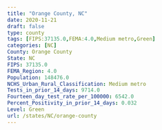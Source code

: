 ```yaml
---
title: "Orange County, NC"
date: 2020-11-21
draft: false
type: county
tags: [FIPS:37135.0,FEMA:4.0,Medium metro,Green]
categories: [NC]
County: Orange County
State: NC
FIPS: 37135.0
FEMA_Region: 4.0
Population: 148476.0
NCHS_Urban_Rural_Classification: Medium metro
Tests_in_prior_14_days: 9714.0
Fourteen_day_test_rate_per_100000: 6542.0
Percent_Positivity_in_prior_14_days: 0.032
Level: Green
url: /states/NC/orange-county
---
```



